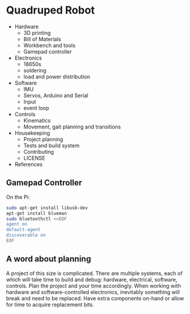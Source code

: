 # Quadruped Robot

* Hardware
    * 3D printing
    * Bill of Materials
    * Workbench and tools
    * Gamepad controller
* Electronics
    * 18650s
    * soldering
    * load and power distribution
* Software
    * IMU
    * Servos, Arduino and Serial
    * Input
    * event loop
* Controls
    * Kinematics
    * Movement, gait planning and transitions
* Housekeeping
    * Project planning
    * Tests and build system
    * Contributing
    * LICENSE
* References


## Gamepad Controller

On the Pi:
```sh
sudo apt-get install libusb-dev
apt-get install blueman
sudo bluetoothctl <<EOF
agent on
default-agent
discoverable on
EOF
```

[bt_cite]: https://wouterdeschuyter.be/blog/configure-a-ps3-controller-to-automatically-connect-to-a-raspberry-pi

## A word about planning

A project of this size is complicated. There are multiple systems, each of which will take time to build and debug: hardware, electrical, software, controls. Plan the project and your time accordingly. When working with hardware and software-controlled electronics, inevitably something will break and need to be replaced. Have extra components on-hand or allow for time to acquire replacement bits.

[spotmicro]: https://spotmicroai.readthedocs.io/en/latest/
[miguel]: https://github.com/miguelasd688/4-legged-robot-model
[gait]: https://en.wikipedia.org/wiki/Horse_gait
